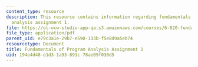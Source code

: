 ```yaml
---
content_type: resource
description: This resource contains information regarding fundamentals of program
  analysis assignment 1.
file: https://ol-ocw-studio-app-qa.s3.amazonaws.com/courses/6-820-fundamentals-of-program-analysis-fall-2015/194e4d48e1d31a93891c78ae09f030d5_MIT6_820F15_ps1.pdf
file_type: application/pdf
parent_uid: e79c3a1e-29b7-e590-133b-f5e8d9a5eb74
resourcetype: Document
title: Fundamentals of Program Analysis Assignment 1
uid: 194e4d48-e1d3-1a93-891c-78ae09f030d5
---
```

